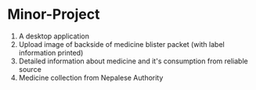 # Minor-Project
1. A desktop application
2. Upload image of backside of medicine blister packet (with label information printed)
3. Detailed information about medicine and it's consumption from reliable source
4. Medicine collection from Nepalese Authority 
